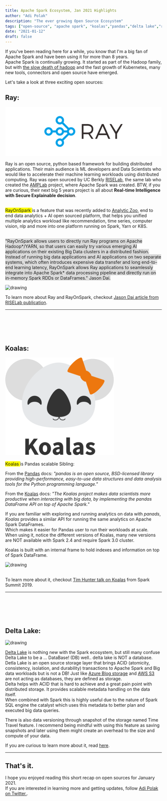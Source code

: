 ```yaml
---
title: Apache Spark Ecosystem, Jan 2021 Highlights
author: "Adi Polak"
description: "The ever growing Open Source Ecosystem"
tags: ["open-source", "apache spark", "koalas","pandas","delta lake","ray","ray on spark","analytic zoo"]
date: "2021-01-12"
draft: false
---
```



If you've been reading here for a while, you know that I'm a big fan of Apache Spark and have been using it for more than 8 years.\
Apache Spark is continually growing. It started as part of the Hadoop family,\
but with [the slow death of hadoop](https://medium.com/@acmurthy/hadoop-is-dead-long-live-hadoop-f22069b264ac) and the fast growth of Kubernetes, many new tools, connectors and open source have emerged.

Let's take a look at three exciting open sources:

## **Ray:**
<img class="responsive" src=" https://github.com/ray-project/ray/raw/master/doc/source/images/ray_header_logo.png" alt="drawing">


 Ray is an open source, python based framework for building distributed applications.
 Their main audience is ML developers and Data Scientists who would like to accelerate their machine learning workloads using distributed computing.
Ray was open sourced by UC Berkly [RISELab](https://rise.cs.berkeley.edu/), the same lab who created the [AMPLab](https://amplab.cs.berkeley.edu/) project, where Apache Spark was created.
BTW, if you are curious, their next big 5 years project is all about **Real-time Intelligence with Secure Explainable decision**.
<br></br>


 <span style="background-color: #FFFF00"> RayOnSpark </span> is a feature that was recently added to [Analytic Zoo](https://github.com/intel-analytics/analytics-zoo), end to end data analytics + AI open sourced platform, that helps you unified multiple analytics workload like recommendation, time series, computer vision, nlp and more into one platform running on Spark, Yarn or K8S.
 <br></br>

<span style="background-color: #DCDCDC"> "RayOnSpark allows users to directly run Ray programs on Apache Hadoop*/YARN, so that users can easily try various emerging AI applications on their existing Big Data clusters in a distributed fashion. Instead of running big data applications and AI applications on two separate systems, which often introduces expensive data transfer and long end-to-end learning latency, RayOnSpark allows Ray applications to seamlessly integrate into Apache Spark* data processing pipeline and directly run on in-memory Spark RDDs or DataFrames." Jason Dai. </span>



<img class="responsive" src="https://miro.medium.com/max/728/1*Jv085PlSKouE9RRuvFNlDQ.png" alt="drawing">

To learn more about Ray and RayOnSpark, checkout [Jason Dai article from RISELab publication](https://medium.com/riselab/rayonspark-running-emerging-ai-applications-on-big-data-clusters-with-ray-and-analytics-zoo-923e0136ed6a).

-------------------------------
<br></br>
<br></br>

## **Koalas:**
<img  style="width:auto;max-width:350px; height: auto;" src="https://raw.githubusercontent.com/databricks/koalas/master/icons/koalas-logo.png" alt="drawing"> 
<br></br>
 <span style="background-color: #FFFF00"> Koalas </span> is Pandas scalable Sibling:

From the [Pandas](https://pandas.pydata.org/docs/) docs: _"pandas is an open source, BSD-licensed library providing high-performance,
 easy-to-use data structures and data analysis tools for the Python programming language."_

From the [Koalas](https://koalas.readthedocs.io/en/latest/) docs: _"The Koalas project makes data scientists more productive when interacting with big data,
 by implementing the pandas DataFrame API on top of Apache Spark."_


If you are familiar with exploring and running analytics on data with _panads_,\
 _Koalas_ provides a similar API for running the same analytics on Apache Spark DataFrames.\
 Which makes it easier for Pandas user to run their workloads at scale.\
When using it, notice the different versions of Koalas, many new versions are NOT available with Spark 2.4 and require Spark 3.0 cluster.

Koalas is built with an internal frame to hold indexes and information on top of Spark DataFrame.

<img  style="width:auto;max-width:650px; height: auto;" src="https://i.ytimg.com/vi/NpAMbzerAp0/maxresdefault.jpg" alt="drawing">
 <br></br>

To learn more about it, checkout [Tim Hunter talk on Koalas](https://databricks.com/session_eu19/koalas-pandas-on-apache-spark) from Spark Summit 2019.

-------------------------------
<br></br>
<br></br>

## **Delta Lake:**
<img  style="width:auto;max-width:350px; height: auto;" src="https://camo.githubusercontent.com/5535944a613e60c9be4d3a96e3d9bd34e5aba5cddc1aa6c6153123a958698289/68747470733a2f2f646f63732e64656c74612e696f2f6c61746573742f5f7374617469632f64656c74612d6c616b652d77686974652e706e67" alt="drawing"> 



[Delta Lake](https://delta.io/) is nothing new with the Spark ecosystem, but still many confuse Delta Lake to be a ... DataBase! (DB) well.. delta lake is NOT a database.
Detla Lake is an open source storage layer that brings ACID (atomicity, consistency,
 isolation, and durability) transactions to Apache Spark and Big data workloads but is not a DB! Just like [Azure Blog storage](https://docs.microsoft.com/en-us/learn/paths/store-data-in-azure/?WT.mc_id=blog-00000-adpolak) and [AWS S3](https://aws.amazon.com/s3/) are not acting as databases, they are defined as storage.\
Delta helps with ACID that is hard to achieve and a great pain point with distributed storage.
It provides scalable metadata handling on the data itself.  
When combined with Spark this is highly useful due to the nature of Spark SQL engine
the catalyst which uses this metadata to better plan and executed big data queries.

There is also data versioning through snapshot of the storage named Time Travel feature.
I recommend being mindful with using this feature as saving snapshots and later using them might create an overhead to the size and compute of your data.

If you are curious to learn more about it, read [here](https://databricks.com/blog/2020/06/18/time-traveling-with-delta-lake-a-retrospective-of-the-last-year.html).

-------------------------------

## That's it.

I hope you enjoyed reading this short recap on open sources for January 2021.\
If you are interested in learning more and getting updates, follow [Adi Polak on Twitter.](https://twitter.com/AdiPolak).